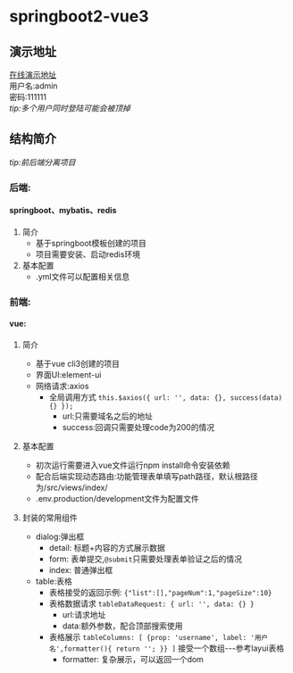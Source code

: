 # springboot2-vue3

## 演示地址
[在线演示地址](http://39.96.52.201/)    
用户名:admin  
密码:111111  
*tip:多个用户同时登陆可能会被顶掉*

## 结构简介
*tip:前后端分离项目*

### 后端:
#### springboot、mybatis、redis
1. 简介
    * 基于springboot模板创建的项目
    * 项目需要安装、启动redis环境
2. 基本配置
    * .yml文件可以配置相关信息

### 前端:
#### vue:
1. 简介
    * 基于vue cli3创建的项目
    * 界面UI:element-ui
    * 网络请求:axios
        * 全局调用方式 `this.$axios({
                          url: '',
                          data: {},
                          success(data) {}
                     });`
            * url:只需要域名之后的地址
            * success:回调只需要处理code为200的情况

2. 基本配置
    * 初次运行需要进入vue文件运行npm install命令安装依赖
    * 配合后端实现动态路由:功能管理表单填写path路径，默认根路径为/src/views/index/
    * .env.production/development文件为配置文件
                     
3. 封装的常用组件
    * dialog:弹出框  
        * detail: 标题+内容的方式展示数据
        * form: 表单提交,`@submit`只需要处理表单验证之后的情况
        * index: 普通弹出框
    * table:表格
        * 表格接受的返回示例: `{"list":[],"pageNum":1,"pageSize":10}`
        * 表格数据请求 `tableDataRequest: {
                                      url: '',
                                      data: {}
                        }`
            * url:请求地址
            * data:额外参数，配合顶部搜索使用
        * 表格展示 `tableColumns: [
                         {prop: 'username', label: '用户名',formatter(){
                               return '';
                         }}
                    ]` 接受一个数组---参考layui表格
            * formatter: 复杂展示，可以返回一个dom